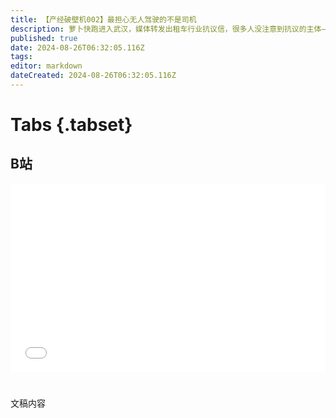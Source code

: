 ```yaml
---
title: 【产经破壁机002】最担心无人驾驶的不是司机
description: 萝卜快跑进入武汉，媒体转发出租车行业抗议信，很多人没注意到抗议的主体——是出租车公司，而不是司机。
published: true
date: 2024-08-26T06:32:05.116Z
tags: 
editor: markdown
dateCreated: 2024-08-26T06:32:05.116Z
---
```


# Tabs {.tabset}

## B站

<div style="position: relative; padding: 30% 45%;">
<iframe style="position: absolute; width: 100%; height: 100%; left: 0; top: 0;" src="//player.bilibili.com/player.html?&bvid=BV1XpvYefE13&page=1&as_wide=1&high_quality=1&danmaku=1&autoplay=0" scrolling="no" border="0" frameborder="no" framespacing="0" allowfullscreen="true"></iframe>
</div>


#

文稿内容
